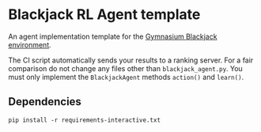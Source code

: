 # Blackjack RL Agent template

An agent implementation template for the [Gymnasium Blackjack environment](https://gymnasium.farama.org/environments/toy_text/blackjack/).

The CI script automatically sends your results to a ranking server. For a fair comparison do not change any files other than `blackjack_agent.py`. You must only implement the `BlackjackAgent` methods `action()` and `learn()`.

## Dependencies

```
pip install -r requirements-interactive.txt
```
